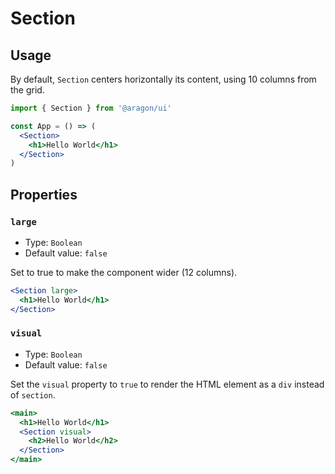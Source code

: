 # Section

## Usage

By default, `Section` centers horizontally its content, using 10 columns from the grid.

```jsx
import { Section } from '@aragon/ui'

const App = () => (
  <Section>
    <h1>Hello World</h1>
  </Section>
)
```

## Properties

### `large`

- Type: `Boolean`
- Default value: `false`

Set to true to make the component wider (12 columns).

```jsx
<Section large>
  <h1>Hello World</h1>
</Section>
```

### `visual`

- Type: `Boolean`
- Default value: `false`

Set the `visual` property to `true` to render the HTML element as a `div` instead of `section`.

```jsx
<main>
  <h1>Hello World</h1>
  <Section visual>
    <h2>Hello World</h2>
  </Section>
</main>
```
